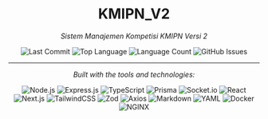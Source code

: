 <h1 align="center">KMIPN_V2</h1>

<p align="center"><em>Sistem Manajemen Kompetisi KMIPN Versi 2</em></p>

<p align="center">
  <!-- Badge Otomatis dari GitHub -->
  <img src="https://img.shields.io/github/last-commit/PitokDf/kmipn_v2" alt="Last Commit" />
  <img src="https://img.shields.io/github/languages/top/PitokDf/kmipn_v2?color=blue" alt="Top Language" />
  <img src="https://img.shields.io/github/languages/count/PitokDf/kmipn_v2" alt="Language Count" />
  <img src="https://img.shields.io/github/issues/PitokDf/kmipn_v2" alt="GitHub Issues" />
</p>

---

<p align="center"><em>Built with the tools and technologies:</em></p>

<p align="center">
  <img src="https://img.shields.io/badge/Node.js-339933?logo=node.js&logoColor=white" alt="Node.js" />
  <img src="https://img.shields.io/badge/Express.js-000000?logo=express&logoColor=white" alt="Express.js" />
  <img src="https://img.shields.io/badge/TypeScript-007ACC?logo=typescript&logoColor=white" alt="TypeScript" />
  <img src="https://img.shields.io/badge/Prisma-2D3748?logo=prisma&logoColor=white" alt="Prisma" />
  <img src="https://img.shields.io/badge/Socket.io-010101?logo=socket.io&logoColor=white" alt="Socket.io" />
  <img src="https://img.shields.io/badge/React-61DAFB?logo=react&logoColor=black" alt="React" />
  <img src="https://img.shields.io/badge/Next.js-000000?logo=next.js&logoColor=white" alt="Next.js" />
  <img src="https://img.shields.io/badge/TailwindCSS-06B6D4?logo=tailwind-css&logoColor=white" alt="TailwindCSS" />
  <img src="https://img.shields.io/badge/Zod-2B2B2B?logoColor=white" alt="Zod" />
  <img src="https://img.shields.io/badge/Axios-5A29E4?logo=axios&logoColor=white" alt="Axios" />
  <img src="https://img.shields.io/badge/Markdown-000000?logo=markdown&logoColor=white" alt="Markdown" />
  <img src="https://img.shields.io/badge/YAML-000000?logo=yaml&logoColor=white" alt="YAML" />
  <img src="https://img.shields.io/badge/Docker-2496ED?logo=docker&logoColor=white" alt="Docker" />
  <img src="https://img.shields.io/badge/NGINX-009639?logo=nginx&logoColor=white" alt="NGINX" />
</p>
